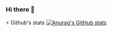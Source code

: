 ### Hi there 👋

<!--
**Jaleab/Jaleab** is a ✨ _special_ ✨ repository because its `README.md` (this file) appears on your GitHub profile.

Here are some ideas to get you started:

- 🔭 I’m currently working on ...
- 🌱 I’m currently learning ...
- 👯 I’m looking to collaborate on ...
- 🤔 I’m looking for help with ...
- 💬 Ask me about ...
- 📫 How to reach me: ...
- 😄 Pronouns: ...
- ⚡ Fun fact: ...
-->
⚡ Github's stats
[![Anurag's GitHub stats](https://github-readme-stats.vercel.app/api?username=jaleab)](https://github.com/jaleab/github-readme-stats)

